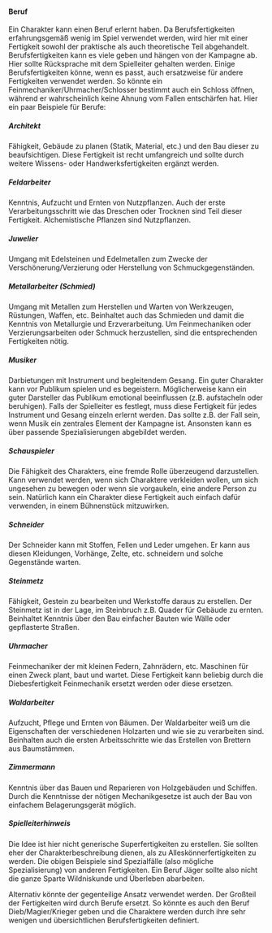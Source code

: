 #### Beruf

Ein Charakter kann einen Beruf erlernt haben. Da Berufsfertigkeiten erfahrungsgemäß wenig im Spiel verwendet werden,
wird hier mit einer Fertigkeit sowohl der praktische als auch theoretische Teil abgehandelt. Berufsfertigkeiten kann
es viele geben und hängen von der Kampagne ab. Hier sollte Rücksprache mit dem Spielleiter gehalten werden.
Einige Berufsfertigkeiten könne, wenn es passt, auch ersatzweise für andere Fertigkeiten verwendet werden. So könnte
ein Feinmechaniker/Uhrmacher/Schlosser bestimmt auch ein Schloss öffnen, während er wahrscheinlich keine Ahnung vom
Fallen entschärfen hat. Hier ein paar Beispiele für Berufe:

##### Architekt

Fähigkeit, Gebäude zu planen (Statik, Material, etc.) und den Bau dieser zu beaufsichtigen. Diese Fertigkeit ist recht
umfangreich und sollte durch weitere Wissens- oder Handwerksfertigkeiten ergänzt werden.

##### Feldarbeiter

Kenntnis, Aufzucht und Ernten von Nutzpflanzen. Auch der erste Verarbeitungsschritt wie das Dreschen oder Trocknen
sind Teil dieser Fertigkeit. Alchemistische Pflanzen sind Nutzpflanzen.

##### Juwelier

Umgang mit Edelsteinen und Edelmetallen zum Zwecke der Verschönerung/Verzierung oder Herstellung von
Schmuckgegenständen.

##### Metallarbeiter (Schmied)

Umgang mit Metallen zum Herstellen und Warten von Werkzeugen, Rüstungen, Waffen, etc. Beinhaltet auch das Schmieden
und damit die Kenntnis von Metallurgie und Erzverarbeitung. Um Feinmechaniken oder Verzierungsarbeiten oder Schmuck
herzustellen, sind die entsprechenden Fertigkeiten nötig.

##### Musiker

Darbietungen mit Instrument und begleitendem Gesang. Ein guter Charakter kann vor Publikum spielen und es
begeistern. Möglicherweise kann ein guter Darsteller das Publikum emotional beeinflussen (z.B. aufstacheln oder
beruhigen). Falls der Spielleiter es festlegt, muss diese Fertigkeit für jedes Instrument und Gesang einzeln erlernt
werden. Das sollte z.B. der Fall sein, wenn Musik ein zentrales Element der Kampagne ist. Ansonsten kann es über
passende Spezialisierungen abgebildet werden.

##### Schauspieler

Die Fähigkeit des Charakters, eine fremde Rolle überzeugend darzustellen. Kann verwendet werden, wenn sich Charaktere
verkleiden wollen, um sich ungesehen zu bewegen oder wenn sie vorgaukeln, eine andere Person zu sein. Natürlich kann
ein Charakter diese Fertigkeit auch einfach dafür verwenden, in einem Bühnenstück mitzuwirken.

##### Schneider

Der Schneider kann mit Stoffen, Fellen und Leder umgehen. Er kann aus diesen Kleidungen, Vorhänge, Zelte, etc.
schneidern und solche Gegenstände warten.

##### Steinmetz

Fähigkeit, Gestein zu bearbeiten und Werkstoffe daraus zu erstellen. Der Steinmetz ist in der Lage, im Steinbruch z.B.
Quader für Gebäude zu ernten. Beinhaltet Kenntnis über den Bau einfacher Bauten wie Wälle oder gepflasterte
Straßen.

##### Uhrmacher

Feinmechaniker der mit kleinen Federn, Zahnrädern, etc. Maschinen für einen Zweck plant, baut und wartet. Diese
Fertigkeit kann beliebig durch die Diebesfertigkeit Feinmechanik ersetzt werden oder diese ersetzen.

##### Waldarbeiter

Aufzucht, Pflege und Ernten von Bäumen. Der Waldarbeiter weiß um die Eigenschaften der verschiedenen Holzarten und
wie sie zu verarbeiten sind. Beinhalten auch die ersten Arbeitsschritte wie das Erstellen von Brettern aus
Baumstämmen.

##### Zimmermann

Kenntnis über das Bauen und Reparieren von Holzgebäuden und Schiffen. Durch die Kenntnisse der nötigen
Mechanikgesetze ist auch der Bau von einfachem Belagerungsgerät möglich.

##### Spielleiterhinweis

Die Idee ist hier nicht generische Superfertigkeiten zu erstellen. Sie sollten eher der Charakterbeschreibung dienen,
als zu Alleskönnerfertigkeiten zu werden. Die obigen Beispiele sind Spezialfälle (also mögliche Spezialisierung) von
anderen Fertigkeiten. Ein Beruf Jäger sollte also nicht die ganze Sparte Wildniskunde und Überleben abarbeiten.

Alternativ könnte der gegenteilige Ansatz verwendet werden. Der Großteil der Fertigkeiten wird durch Berufe ersetzt.
So könnte es auch den Beruf Dieb/Magier/Krieger geben und die Charaktere werden durch ihre sehr wenigen und
übersichtlichen Berufsfertigkeiten definiert.
